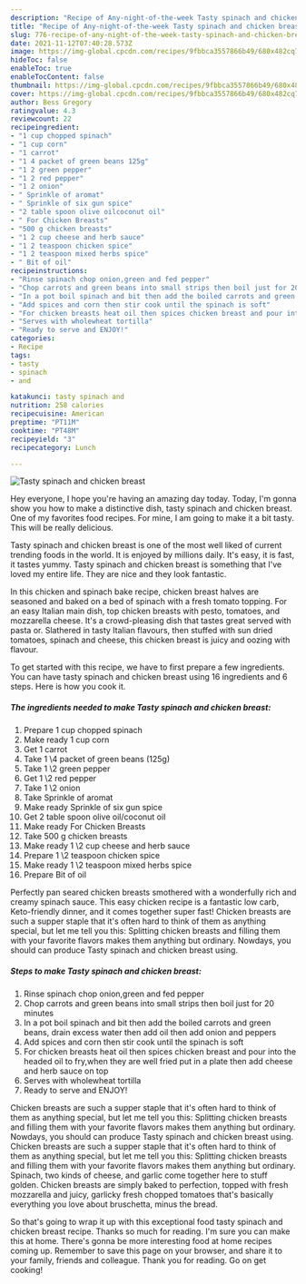 ```yaml
---
description: "Recipe of Any-night-of-the-week Tasty spinach and chicken breast"
title: "Recipe of Any-night-of-the-week Tasty spinach and chicken breast"
slug: 776-recipe-of-any-night-of-the-week-tasty-spinach-and-chicken-breast
date: 2021-11-12T07:40:28.573Z
image: https://img-global.cpcdn.com/recipes/9fbbca3557866b49/680x482cq70/tasty-spinach-and-chicken-breast-recipe-main-photo.jpg
hideToc: false
enableToc: true
enableTocContent: false
thumbnail: https://img-global.cpcdn.com/recipes/9fbbca3557866b49/680x482cq70/tasty-spinach-and-chicken-breast-recipe-main-photo.jpg
cover: https://img-global.cpcdn.com/recipes/9fbbca3557866b49/680x482cq70/tasty-spinach-and-chicken-breast-recipe-main-photo.jpg
author: Bess Gregory
ratingvalue: 4.3
reviewcount: 22
recipeingredient:
- "1 cup chopped spinach"
- "1 cup corn"
- "1 carrot"
- "1 4 packet of green beans 125g"
- "1 2 green pepper"
- "1 2 red pepper"
- "1 2 onion"
- " Sprinkle of aromat"
- " Sprinkle of six gun spice"
- "2 table spoon olive oilcoconut oil"
- " For Chicken Breasts"
- "500 g chicken breasts"
- "1 2 cup cheese and herb sauce"
- "1 2 teaspoon chicken spice"
- "1 2 teaspoon mixed herbs spice"
- " Bit of oil"
recipeinstructions:
- "Rinse spinach chop onion,green and fed pepper"
- "Chop carrots and green beans into small strips then boil just for 20 minutes"
- "In a pot boil spinach and bit then add the boiled carrots and green beans, drain excess water then add oil then add onion and peppers"
- "Add spices and corn then stir cook until the spinach is soft"
- "For chicken breasts heat oil then spices chicken breast and pour into the headed oil to fry,when they are well fried put in a plate then add cheese and herb sauce on top"
- "Serves with wholewheat tortilla"
- "Ready to serve and ENJOY!"
categories:
- Recipe
tags:
- tasty
- spinach
- and

katakunci: tasty spinach and 
nutrition: 258 calories
recipecuisine: American
preptime: "PT11M"
cooktime: "PT48M"
recipeyield: "3"
recipecategory: Lunch

---
```



![Tasty spinach and chicken breast](https://img-global.cpcdn.com/recipes/9fbbca3557866b49/680x482cq70/tasty-spinach-and-chicken-breast-recipe-main-photo.jpg)

Hey everyone, I hope you're having an amazing day today. Today, I'm gonna show you how to make a distinctive dish, tasty spinach and chicken breast. One of my favorites food recipes. For mine, I am going to make it a bit tasty. This will be really delicious.

Tasty spinach and chicken breast is one of the most well liked of current trending foods in the world. It is enjoyed by millions daily. It's easy, it is fast, it tastes yummy. Tasty spinach and chicken breast is something that I've loved my entire life. They are nice and they look fantastic.

In this chicken and spinach bake recipe, chicken breast halves are seasoned and baked on a bed of spinach with a fresh tomato topping. For an easy Italian main dish, top chicken breasts with pesto, tomatoes, and mozzarella cheese. It&#39;s a crowd-pleasing dish that tastes great served with pasta or. Slathered in tasty Italian flavours, then stuffed with sun dried tomatoes, spinach and cheese, this chicken breast is juicy and oozing with flavour.


To get started with this recipe, we have to first prepare a few ingredients. You can have tasty spinach and chicken breast using 16 ingredients and 6 steps. Here is how you cook it.

<!--inarticleads1-->

##### The ingredients needed to make Tasty spinach and chicken breast:

1. Prepare 1 cup chopped spinach
1. Make ready 1 cup corn
1. Get 1 carrot
1. Take 1 \4 packet of green beans (125g)
1. Take 1 \2 green pepper
1. Get 1 \2 red pepper
1. Take 1 \2 onion
1. Take  Sprinkle of aromat
1. Make ready  Sprinkle of six gun spice
1. Get 2 table spoon olive oil/coconut oil
1. Make ready  For Chicken Breasts
1. Take 500 g chicken breasts
1. Make ready 1 \2 cup cheese and herb sauce
1. Prepare 1 \2 teaspoon chicken spice
1. Make ready 1 \2 teaspoon mixed herbs spice
1. Prepare  Bit of oil


Perfectly pan seared chicken breasts smothered with a wonderfully rich and creamy spinach sauce. This easy chicken recipe is a fantastic low carb, Keto-friendly dinner, and it comes together super fast! Chicken breasts are such a supper staple that it&#39;s often hard to think of them as anything special, but let me tell you this: Splitting chicken breasts and filling them with your favorite flavors makes them anything but ordinary. Nowdays, you should can produce Tasty spinach and chicken breast using. 

<!--inarticleads2-->

##### Steps to make Tasty spinach and chicken breast:

1. Rinse spinach chop onion,green and fed pepper
1. Chop carrots and green beans into small strips then boil just for 20 minutes
1. In a pot boil spinach and bit then add the boiled carrots and green beans, drain excess water then add oil then add onion and peppers
1. Add spices and corn then stir cook until the spinach is soft
1. For chicken breasts heat oil then spices chicken breast and pour into the headed oil to fry,when they are well fried put in a plate then add cheese and herb sauce on top
1. Serves with wholewheat tortilla
1. Ready to serve and ENJOY!

Chicken breasts are such a supper staple that it&#39;s often hard to think of them as anything special, but let me tell you this: Splitting chicken breasts and filling them with your favorite flavors makes them anything but ordinary. Nowdays, you should can produce Tasty spinach and chicken breast using. Chicken breasts are such a supper staple that it&#39;s often hard to think of them as anything special, but let me tell you this: Splitting chicken breasts and filling them with your favorite flavors makes them anything but ordinary. Spinach, two kinds of cheese, and garlic come together here to stuff golden. Chicken breasts are simply baked to perfection, topped with fresh mozzarella and juicy, garlicky fresh chopped tomatoes that&#39;s basically everything you love about bruschetta, minus the bread. 

So that's going to wrap it up with this exceptional food tasty spinach and chicken breast recipe. Thanks so much for reading. I'm sure you can make this at home. There's gonna be more interesting food at home recipes coming up. Remember to save this page on your browser, and share it to your family, friends and colleague. Thank you for reading. Go on get cooking!
